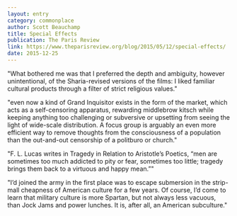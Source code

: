 ```yaml
---
layout: entry
category: commonplace
author: Scott Beauchamp
title: Special Effects
publication: The Paris Review
link: https://www.theparisreview.org/blog/2015/05/12/special-effects/
date: 2015-12-25
---
```


"What bothered me was that I preferred the depth and ambiguity, however unintentional, of the Sharia-revised versions of the films: I liked familiar cultural products through a filter of strict religious values."

"even now a kind of Grand Inquisitor exists in the form of the market, which acts as a self-censoring apparatus, rewarding middlebrow kitsch while keeping anything too challenging or subversive or upsetting from seeing the light of wide-scale distribution. A focus group is arguably an even more efficient way to remove thoughts from the consciousness of a population than the out-and-out censorship of a politburo or church."

"F. L. Lucas writes in Tragedy in Relation to Aristotle’s Poetics, “men are sometimes too much addicted to pity or fear, sometimes too little; tragedy brings them back to a virtuous and happy mean.”"

"I’d joined the army in the first place was to escape submersion in the strip-mall cheapness of American culture for a few years. Of course, I’d come to learn that military culture is more Spartan, but not always less vacuous, than Jock Jams and power lunches. It is, after all, an American subculture."
